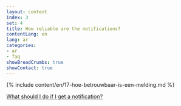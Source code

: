 ```yaml
---
layout: content
index: 3
set: 4
title: How reliable are the notifications?
contentLang: en
lang: ar
categories:
- ar
- faq
showBreadCrumbs: true
showContact: true
---
```

{% include content/en/17-hoe-betrouwbaar-is-een-melding.md %}

[What should I do if I get a notification?](/ar/faq/3-wat-als/)
